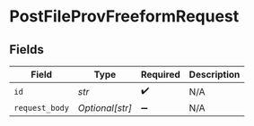 # PostFileProvFreeformRequest


## Fields

| Field              | Type               | Required           | Description        |
| ------------------ | ------------------ | ------------------ | ------------------ |
| `id`               | *str*              | :heavy_check_mark: | N/A                |
| `request_body`     | *Optional[str]*    | :heavy_minus_sign: | N/A                |
